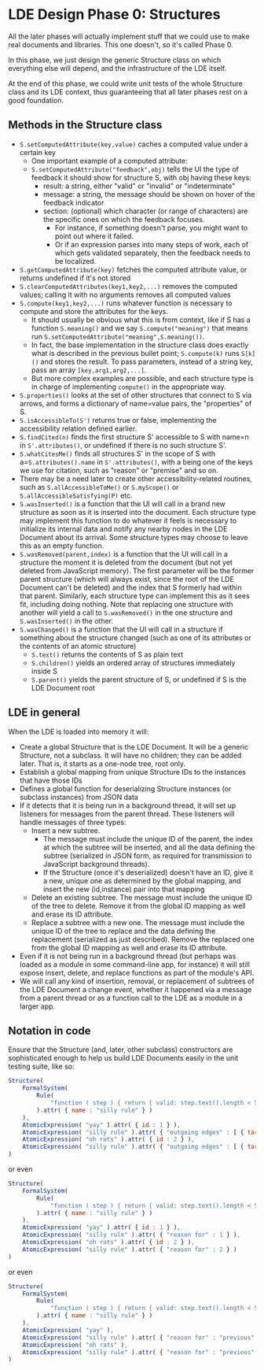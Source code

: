 
# LDE Design Phase 0: Structures

All the later phases will actually implement stuff that we could use to
make real documents and libraries.  This one doesn't, so it's called Phase
0.

In this phase, we just design the generic Structure class on which everything else will depend, and the infrastructure of the LDE itself.

At the end of this phase, we could write unit tests of the whole Structure class and its LDE context, thus guaranteeing that all later phases rest on a good foundation.

## Methods in the Structure class

 * `S.setComputedAttribute(key,value)` caches a computed value under a
   certain key
    * One important example of a computed attribute:
    * `S.setComputedAttribute("feedback",obj)` tells the UI the type of
      feedback it should show for structure S, with obj having these keys:
        * result: a string, either "valid" or "invalid" or "indeterminate"
        * message: a string, the message should be shown on hover of the
          feedback indicator
        * section: (optional) which character (or range of characters) are
          the specific ones on which the feedback focuses.
            * For instance, if something doesn't parse, you might want to
              point out where it failed.
            * Or if an expression parses into many steps of work, each of
              which gets validated separately, then the feedback needs to
              be localized.
 * `S.getComputedAttribute(key)` fetches the computed attribute value, or
   returns undefined if it's not stored
 * `S.clearComputedAttributes(key1,key2,...)` removes the computed values;
   calling it with no arguments removes all computed values
 * `S.compute(key1,key2,...)` runs whatever function is necessary to
   compute and store the attributes for the keys.
    * It should usually be obvious what this is from context, like if S has
      a function `S.meaning()` and we say `S.compute("meaning")` that means
      run `S.setComputedAttribute("meaning",S.meaning())`.
    * In fact, the base implementation in the structure class does exactly
      what is described in the previous bullet point; `S.compute(k)` runs
      `S[k]()` and stores the result.  To pass parameters, instead of a
      string key, pass an array `[key,arg1,arg2,...]`.
    * But more complex examples are possible, and each structure type is in
      charge of implementing `compute()` in the appropriate way.
 * `S.properties()` looks at the set of other structures that connect to S
   via arrows, and forms a dictionary of name=value pairs, the "properties"
   of S.
 * `S.isAccessibleTo(S')` returns true or false, implementing the
   accessibility relation defined earlier.
 * `S.findCited(n)` finds the first structure S' accessible to S with
   name=n in `S'.attributes()`, or undefined if there is no such structure
   S'.
 * `S.whatCitesMe()` finds all structures S' in the scope of S with
   a=`S.attributes().name` in `S'.attributes()`, with a being one of the
   keys we use for citation, such as "reason" or "premise" and so on.
 * There may be a need later to create other accessibility-related
   routines, such as `S.allAccessibleToMe()` or `S.myScope()` or
   `S.allAccessibleSatisfying(P)` etc.
 * `S.wasInserted()` is a function that the UI will call in a brand new
   structure as soon as it is inserted into the document.  Each structure
   type may implement this function to do whatever it feels is necessary to
   initialize its internal data and notify any nearby nodes in the LDE
   Document about its arrival.  Some structure types may choose to leave
   this as an empty function.
 * `S.wasRemoved(parent,index)` is a function that the UI will call in a
   structure the moment it is deleted from the document (but not yet
   deleted from JavaScript memory).  The first parameter will be the former
   parent structure (which will always exist, since the root of the LDE
   Document can't be deleted) and the index that S formerly had within that
   parent.  Similarly, each structure type can implement this as it sees
   fit, including doing nothing.  Note that replacing one structure with
   another will yield a call to `S.wasRemoved()` in the one structure and
   `S.wasInserted()` in the other.
 * `S.wasChanged()` is a function that the UI will call in a structure if
   something about the structure changed (such as one of its attributes or
   the contents of an atomic structure)
    * `S.text()` returns the contents of S as plain text
    * `S.children()` yields an ordered array of structures immediately
      inside S
    * `S.parent()` yields the parent structure of S, or undefined if S is
      the LDE Document root

## LDE in general

When the LDE is loaded into memory it will:

 * Create a global Structure that is the LDE Document.  It will be a
   generic Structure, not a subclass.  It will have no children; they
   can be added later.  That is, it starts as a one-node tree, root only.
 * Establish a global mapping from unique Structure IDs to the instances
   that have those IDs
 * Defines a global function for deserializing Structure instances (or
   subclass instances) from JSON data
 * If it detects that it is being run in a background thread, it will
   set up listeners for messages from the parent thread.  These
   listeners will handle messages of three types:
    * Insert a new subtree.
        * The message must include the unique ID of the parent, the
          index at which the subtree will be inserted, and all the data
          defining the subtree (serialized in JSON form, as required
          for transmission to JavaScript background threads).
        * If the Structure (once it's deserialized) doesn't have an ID,
          give it a new, unique one as determined by the global
          mapping, and insert the new (id,instance) pair into that
          mapping
    * Delete an existing subtree.  The message must include the unique
      ID of the tree to delete.  Remove it from the global ID mapping
      as well and erase its ID attribute.
    * Replace a subtree with a new one.  The message must include the
      unique ID of the tree to replace and the data defining the
      replacement (serialized as just described).  Remove the replaced
      one from the global ID mapping as well and erase its ID attribute.
 * Even if it is not being run in a background thread (but perhaps was
   loaded as a module in some command-line app, for instance) it will
   still expose insert, delete, and replace functions as part of the
   module's API.
 * We will call any kind of insertion, removal, or replacement of
   subtrees of the LDE Document a change event, whether it happened via
   a message from a parent thread or as a function call to the LDE as a
   module in a larger app.

## Notation in code

Ensure that the Structure (and, later, other subclass) constructors are
sophisticated enough to help us build LDE Documents easily in the unit
testing suite, like so:

```javascript
Structure(
    FormalSystem(
        Rule(
            "function ( step ) { return { valid: step.text().length < 5, message: 'Boy is this silly.' }; }",
        ).attr( { name : "silly rule" } )
    ),
    AtomicExpression( "yay" ).attr( { id : 1 } ),
    AtomicExpression( "silly rule" ).attr( { "outgoing edges" : [ { targetId : 1, type : "reason" } ] ),
    AtomicExpression( "oh rats" ).attr( { id : 2 } ),
    AtomicExpression( "silly rule" ).attr( { "outgoing edges" : [ { targetId : 2, type : "reason" } ] )
)
```

or even

```javascript
Structure(
    FormalSystem(
        Rule(
            "function ( step ) { return { valid: step.text().length < 5, message: 'Boy is this silly.' }; }",
        ).attr( { name : "silly rule" } )
    ),
    AtomicExpression( "yay" ).attr( { id : 1 } ),
    AtomicExpression( "silly rule" ).attr( { "reason for" : 1 } ),
    AtomicExpression( "oh rats" ).attr( { id : 2 } ),
    AtomicExpression( "silly rule" ).attr( { "reason for" : 2 } )
)
```

or even

```javascript
Structure(
    FormalSystem(
        Rule(
            "function ( step ) { return { valid: step.text().length < 5, message: 'Boy is this silly.' }; }",
        ).attr( { name : "silly rule" } )
    ),
    AtomicExpression( "yay" ),
    AtomicExpression( "silly rule" ).attr( { "reason for" : "previous" } ),
    AtomicExpression( "oh rats" ),
    AtomicExpression( "silly rule" ).attr( { "reason for" : "previous" } )
)
```
